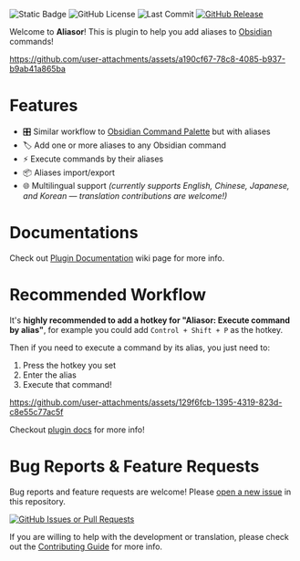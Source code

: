 ![Static Badge](https://img.shields.io/badge/Obsidian%20Plugin-Aliasor-8a5cf5?style=for-the-badge&logo=obsidian)
![GitHub License](https://img.shields.io/github/license/nfnfgo/obsidian-aliasor?style=for-the-badge&color=blue)
![Last Commit](https://img.shields.io/github/last-commit/nfnfgo/obsidian-aliasor?style=for-the-badge)
[![GitHub Release](https://img.shields.io/github/v/release/nfnfgo/obsidian-aliasor?style=for-the-badge)](https://github.com/nfnfgo/obsidian-aliasor/releases)

Welcome to **Aliasor**! This is plugin to help you add aliases to [Obsidian](https://obsidian.md/) commands!

https://github.com/user-attachments/assets/a190cf67-78c8-4085-b937-b9ab41a865ba

# Features

- 🎛️ Similar workflow to [Obsidian Command Palette](https://help.obsidian.md/Plugins/Command+palette) but with aliases
- 🏷️ Add one or more aliases to any Obsidian command
- ⚡ Execute commands by their aliases
- 📦 Aliases import/export
- 🌐 Multilingual support _(currently supports English, Chinese, Japanese, and Korean — translation contributions are welcome!)_

# Documentations

Check out [Plugin Documentation](https://github.com/nfnfgo/obsidian-aliasor/wiki) wiki page for more info.

# Recommended Workflow

It's **highly recommended to add a hotkey for "Aliasor: Execute command by alias"**, for example you could add `Control + Shift + P` as the hotkey.

Then if you need to execute a command by its alias, you just need to:

1. Press the hotkey you set
2. Enter the alias
3. Execute that command!

https://github.com/user-attachments/assets/129f6fcb-1395-4319-823d-c8e55c77ac5f

Checkout [plugin docs](https://github.com/nfnfgo/obsidian-aliasor/wiki) for more info!

# Bug Reports & Feature Requests

Bug reports and feature requests are welcome! Please [open a new issue](https://github.com/nfnfgo/obsidian-aliasor/issues) in this repository.

[![GitHub Issues or Pull Requests](https://img.shields.io/github/issues/nfnfgo/obsidian-aliasor?style=for-the-badge)](https://github.com/nfnfgo/obsidian-aliasor/issues/new)

If you are willing to help with the development or translation, please check out the [Contributing Guide](./CONTRIBUTING.md) for more info.

